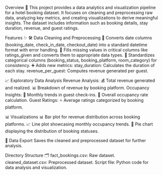 Overview 📁
This project provides a data analytics and visualization pipeline for a hotel booking dataset. It focuses on cleaning and preprocessing raw data, analyzing key metrics, and creating visualizations to derive meaningful insights. The dataset includes information such as booking details, stay duration, revenue, and guest ratings.

Features ✨
🛠️ Data Cleaning and Preprocessing
📅 Converts date columns (booking_date, check_in_date, checkout_date) into a standard datetime format with error handling.
🧹 Fills missing values in critical columns like ratings_given and converts them to appropriate data types.
🔄 Standardizes categorical columns (booking_status, booking_platform, room_category) for consistency.
➕ Adds new metrics:
stay_duration: Calculates the duration of each stay.
revenue_per_guest: Computes revenue generated per guest.

📈 Exploratory Data Analysis
Revenue Analysis:
💰 Total revenue generated and realized.
📊 Breakdown of revenue by booking platform.
Occupancy Insights:
📅 Monthly trends in guest check-ins.
🔢 Overall occupancy rate calculation.
Guest Ratings:
⭐ Average ratings categorized by booking platform.


📊 Visualizations
📊 Bar plot for revenue distribution across booking platforms.
📈 Line plot showcasing monthly occupancy trends.
🥧 Pie chart displaying the distribution of booking statuses.


💾 Data Export
Saves the cleaned and preprocessed dataset for further analysis.


Directory Structure 🗂️
fact_bookings.csv: Raw dataset.
cleaned_dataset.csv: Preprocessed dataset.
Script file: Python code for data analysis and visualization.






